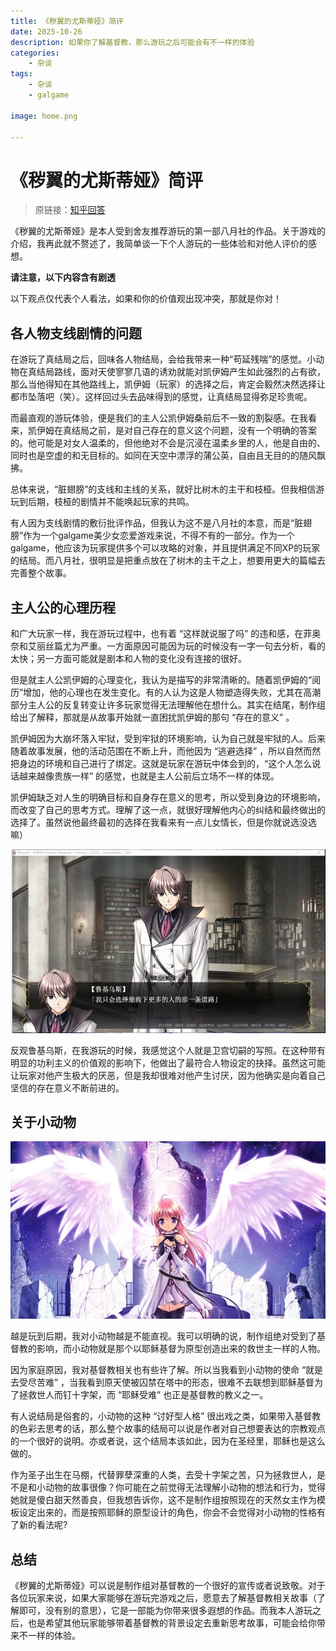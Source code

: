 ```yaml
---
title: 《秽翼的尤斯蒂娅》简评
date: 2025-10-26
description: 如果你了解基督教，那么游玩之后可能会有不一样的体验
categories:
    - 杂谈
tags:
    - 杂谈
    - galgame

image: home.png

---
```


# 《秽翼的尤斯蒂娅》简评
> 原链接：[知乎回答](https://zhuanlan.zhihu.com/p/632816230)

《秽翼的尤斯蒂娅》是本人受到舍友推荐游玩的第一部八月社的作品。关于游戏的介绍，我再此就不赘述了，我简单谈一下个人游玩的一些体验和对他人评价的感想。

**请注意，以下内容含有剧透**

以下观点仅代表个人看法，如果和你的价值观出现冲突，那就是你对！

## 各人物支线剧情的问题

在游玩了真结局之后，回味各人物结局，会给我带来一种“苟延残喘”的感觉。小动物在真结局路线，面对天使寥寥几语的诱劝就能对凯伊姆产生如此强烈的占有欲，那么当他得知在其他路线上，凯伊姆（玩家）的选择之后，肯定会毅然决然选择让都市坠落吧（笑）。这样回过头去品味得到的感觉，让真结局显得弥足珍贵呢。

而最直观的游玩体验，便是我们的主人公凯伊姆桑前后不一致的割裂感。在我看来，凯伊姆在真结局之前，是对自己存在的意义这个问题，没有一个明确的答案的。他可能是对女人温柔的，但他绝对不会是沉浸在温柔乡里的人，他是自由的、同时也是空虚的和无目标的。如同在天空中漂浮的蒲公英，自由且无目的的随风飘拂。

总体来说，“脏翅膀”的支线和主线的关系，就好比树木的主干和枝桠。但我相信游玩到后期，枝桠的剧情并不能唤起玩家的共鸣。

有人因为支线剧情的敷衍批评作品，但我认为这不是八月社的本意，而是“脏翅膀”作为一个galgame美少女恋爱游戏来说，不得不有的一部分。作为一个galgame，他应该为玩家提供多个可以攻略的对象，并且提供满足不同XP的玩家的结局。而八月社，很明显是把重点放在了树木的主干之上，想要用更大的篇幅去完善整个故事。

## 主人公的心理历程

和广大玩家一样，我在游玩过程中，也有着 “这样就说服了吗” 的违和感，在菲奥奈和艾丽丝篇尤为严重。一方面原因可能因为玩的时候没有一字一句去分析，看的太快；另一方面可能就是剧本和人物的变化没有连接的很好。

但是就主人公凯伊姆的心理变化，我认为是描写的非常清晰的。随着凯伊姆的“阅历”增加，他的心理也在发生变化。有的人认为这是人物塑造得失败，尤其在高潮部分主人公的反复转变让许多玩家觉得无法理解他在想什么。其实在结尾，制作组给出了解释，那就是从故事开始就一直困扰凯伊姆的那句 “存在的意义” 。

凯伊姆因为大崩坏落入牢狱，受到牢狱的环境影响，认为自己就是牢狱的人。后来随着故事发展，他的活动范围在不断上升，而他因为 “逃避选择” ，所以自然而然把身边的环境和自己进行了绑定。这就是玩家在游玩中体会到的，“这个人怎么说话越来越像贵族一样” 的感觉，也就是主人公前后立场不一样的体现。

凯伊姆缺乏对人生的明确目标和自身存在意义的思考，所以受到身边的环境影响，而改变了自己的思考方式。理解了这一点，就很好理解他内心的纠结和最终做出的选择了。虽然说他最终最初的选择在我看来有一点儿女情长，但是你就说选没选嘛）


![和卫宫切嗣一样的选择呢](man.png)


反观鲁基乌斯，在我游玩的时候，我感觉这个人就是卫宫切嗣的写照。在这种带有明显的功利主义的价值观的影响下，他做出了最符合人物设定的抉择。虽然这可能让玩家对他产生极大的厌恶，但是我却很难对他产生讨厌，因为他确实是向着自己坚信的存在意义不断前进的。

## 关于小动物

![像不像伊卡洛斯）](angle.png)

越是玩到后期，我对小动物越是不能直视。我可以明确的说，制作组绝对受到了基督教的影响，而小动物就是那个以耶稣基督为原型创造出来的救世主一样的人物。

因为家庭原因，我对基督教相关也有些许了解。所以当我看到小动物的使命 “就是去受尽苦难” ，当我看到原天使被囚禁在塔中的形态，很难不去联想到耶稣基督为了拯救世人而钉十字架，而 “耶稣受难” 也正是基督教的教义之一。

有人说结局是俗套的，小动物的这种 “讨好型人格” 很出戏之类，如果带入基督教的色彩去思考的话，那么整个故事的结局可以说是作者对自己想要表达的宗教观点的一个很好的说明。亦或者说，这个结局本该如此，因为在圣经里，耶稣也是这么做的。

作为圣子出生在马棚，代替罪孽深重的人类，去受十字架之苦，只为拯救世人，是不是和小动物的故事很像？你可能在之前觉得无法理解小动物的想法和行为，觉得她就是傻白甜天然善良，但我想告诉你，这不是制作组按照现在的天然女主作为模板设定出来的，而是按照耶稣的原型设计的角色，你会不会觉得对小动物的性格有了新的看法呢?

## 总结

《秽翼的尤斯蒂娅》可以说是制作组对基督教的一个很好的宣传或者说致敬。对于各位玩家来说，如果大家能够在游玩完游戏之后，愿意去了解基督教相关故事（了解即可，没有别的意思），它是一部能为你带来很多遐想的作品。而我本人游玩之后，也是希望其他玩家能够带着基督教的背景设定去重新思考故事，可能会给你带来不一样的体验。